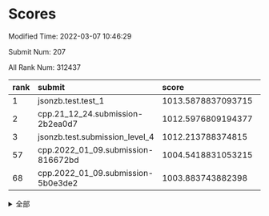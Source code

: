 # Scores

Modified Time: 2022-03-07 10:46:29

Submit Num: 207

All Rank Num: 312437

| rank |               submit               |       score        |       sigma        | pk_num |
| :--- | :--------------------------------- | :----------------- | :----------------- | :----- |
| 1    | jsonzb.test.test_1                 | 1013.5878837093715 | 0.8351536141110361 | 6039   |
| 2    | cpp.21_12_24.submission-2b2ea0d7   | 1012.5976809194377 | 0.7945754187924405 | 6040   |
| 3    | jsonzb.test.submission_level_4     | 1012.213788374815  | 0.8283861797334828 | 6035   |
| 57   | cpp.2022_01_09.submission-816672bd | 1004.5418831053215 | 0.7279429442689893 | 6043   |
| 68   | cpp.2022_01_09.submission-5b0e3de2 | 1003.883743882398  | 0.7276447251540037 | 6043   |


<details>
<summary>全部</summary>

| rank |                 submit                 |       score        |       sigma        | pk_num |
| :--- | :------------------------------------- | :----------------- | :----------------- | :----- |
| 1    | jsonzb.test.test_1                     | 1013.5878837093715 | 0.8351536141110361 | 6039   |
| 2    | cpp.21_12_24.submission-2b2ea0d7       | 1012.5976809194377 | 0.7945754187924405 | 6040   |
| 3    | jsonzb.test.submission_level_4         | 1012.213788374815  | 0.8283861797334828 | 6035   |
| 4    | gobigger.level_3.submission_level_3_36 | 1011.3811250060907 | 0.781970008130563  | 6040   |
| 5    | gobigger.level_3.submission_level_3_21 | 1011.1339465134387 | 0.7834212474391082 | 6030   |
| 6    | gobigger.level_3.submission_level_3_22 | 1011.1167361452699 | 0.7837746703884834 | 6035   |
| 7    | gobigger.level_3.submission_level_3_39 | 1010.8119694744319 | 0.775061323435375  | 6042   |
| 8    | gobigger.level_3.submission_level_3_42 | 1010.7950110945493 | 0.7657718620686809 | 6038   |
| 9    | gobigger.level_3.submission_level_3_10 | 1010.6173507407237 | 0.7472502018699546 | 6038   |
| 10   | gobigger.level_3.submission_level_3_38 | 1010.5867126668865 | 0.7650203025135655 | 6037   |
| 11   | gobigger.level_3.submission_level_3_46 | 1010.5838093177534 | 0.7630856506389382 | 6036   |
| 12   | gobigger.level_3.submission_level_3_6  | 1010.5471302264289 | 0.7645818426717718 | 6036   |
| 13   | gobigger.level_3.submission_level_3_19 | 1010.4703225955678 | 0.7415822685026054 | 6038   |
| 14   | gobigger.level_3.submission_level_3_44 | 1010.4129724789688 | 0.7774401631381672 | 6038   |
| 15   | gobigger.level_3.submission_level_3_17 | 1010.3626609039301 | 0.7618138670748061 | 6040   |
| 16   | gobigger.level_3.submission_level_3_13 | 1010.3079633335193 | 0.7400536758016641 | 6039   |
| 17   | gobigger.level_3.submission_level_3_9  | 1010.2901872997326 | 0.785387234268835  | 6035   |
| 18   | gobigger.level_3.submission_level_3_2  | 1010.2725082911157 | 0.7519125053120725 | 6036   |
| 19   | gobigger.level_3.submission_level_3_1  | 1010.2000187474566 | 0.757590538963364  | 6039   |
| 20   | gobigger.level_3.submission_level_3_25 | 1010.1702271075079 | 0.7645203342788132 | 6041   |
| 21   | gobigger.level_3.submission_level_3_11 | 1010.1311548974987 | 0.7757538371251467 | 6035   |
| 22   | gobigger.level_3.submission_level_3_27 | 1010.0392521026357 | 0.7451866881655065 | 6039   |
| 23   | gobigger.level_3.submission_level_3_29 | 1009.9866515780312 | 0.7569240736513618 | 6040   |
| 24   | gobigger.level_3.submission_level_3_41 | 1009.9522394995989 | 0.7554156859462928 | 6036   |
| 25   | gobigger.level_3.submission_level_3_45 | 1009.931196217388  | 0.757532927443042  | 6038   |
| 26   | gobigger.level_3.submission_level_3_23 | 1009.8954582110193 | 0.7637784334698926 | 6040   |
| 27   | gobigger.level_3.submission_level_3_31 | 1009.8518187781867 | 0.7573589392198442 | 6034   |
| 28   | gobigger.level_3.submission_level_3_49 | 1009.7524336340058 | 0.7409543821133797 | 6035   |
| 29   | gobigger.level_3.submission_level_3_16 | 1009.7015072105037 | 0.7526828876484641 | 6039   |
| 30   | gobigger.level_3.submission_level_3_14 | 1009.6927172321159 | 0.7645269291855697 | 6039   |
| 31   | gobigger.level_3.submission_level_3_43 | 1009.6657439779259 | 0.7577786476667091 | 6038   |
| 32   | gobigger.level_3.submission_level_3_0  | 1009.6494612157726 | 0.7330245241436294 | 6035   |
| 33   | gobigger.level_3.submission_level_3_34 | 1009.600711951315  | 0.7542890906875342 | 6036   |
| 34   | gobigger.level_3.submission_level_3_37 | 1009.4769824475296 | 0.7478192362656421 | 6037   |
| 35   | gobigger.level_3.submission_level_3_47 | 1009.3395863354423 | 0.757842058245885  | 6038   |
| 36   | gobigger.level_3.submission_level_3_4  | 1009.1912729401523 | 0.7634933538662685 | 6038   |
| 37   | gobigger.level_3.submission_level_3_26 | 1009.1746081181019 | 0.7635657425941977 | 6037   |
| 38   | gobigger.level_3.submission_level_3_7  | 1009.1635916236232 | 0.768273302983815  | 6037   |
| 39   | gobigger.level_3.submission_level_3_28 | 1009.0953131561812 | 0.7521897400469211 | 6039   |
| 40   | gobigger.level_3.submission_level_3_32 | 1009.0458970006939 | 0.7263914669990119 | 6037   |
| 41   | gobigger.level_3.submission_level_3_12 | 1009.0018158790485 | 0.7390726306075522 | 6042   |
| 42   | gobigger.level_3.submission_level_3_8  | 1008.9806735455247 | 0.7641322778501808 | 6033   |
| 43   | gobigger.level_3.submission_level_3_48 | 1008.9492941124893 | 0.7406242969980285 | 6041   |
| 44   | gobigger.level_3.submission_level_3_15 | 1008.8798755701143 | 0.749044202352135  | 6034   |
| 45   | gobigger.level_3.submission_level_3_20 | 1008.8384137903676 | 0.7542738348459012 | 6041   |
| 46   | gobigger.level_3.submission_level_3_33 | 1008.7661673393854 | 0.7380528262245946 | 6031   |
| 47   | gobigger.level_3.submission_level_3_35 | 1008.725732443043  | 0.7565564145962085 | 6037   |
| 48   | gobigger.level_3.submission_level_3_30 | 1008.717400998388  | 0.7595365050324249 | 6037   |
| 49   | gobigger.level_3.submission_level_3_3  | 1008.7091380808217 | 0.7667343133557698 | 6037   |
| 50   | gobigger.level_3.submission_level_3_40 | 1008.4745392551059 | 0.7250201244270685 | 6039   |
| 51   | gobigger.level_3.submission_level_3_18 | 1008.3352094288175 | 0.7365552169952848 | 6039   |
| 52   | gobigger.level_3.submission_level_3_5  | 1008.2836923991877 | 0.7547252129233684 | 6034   |
| 53   | gobigger.level_3.submission_level_3_24 | 1008.1342107521505 | 0.7242000533740501 | 6041   |
| 54   | gobigger.level_1.submission_level_1_10 | 1005.2275218645054 | 0.7238888732034278 | 6040   |
| 55   | gobigger.level_1.submission_level_1_36 | 1004.9248686302748 | 0.7352651806425862 | 6039   |
| 56   | gobigger.level_1.submission_level_1_12 | 1004.721068809842  | 0.717000911615247  | 6033   |
| 57   | cpp.2022_01_09.submission-816672bd     | 1004.5418831053215 | 0.7279429442689893 | 6043   |
| 58   | gobigger.level_1.submission_level_1_39 | 1004.4884697155527 | 0.7160995679253339 | 6033   |
| 59   | gobigger.level_1.submission_level_1_43 | 1004.4093452029283 | 0.7192282356857503 | 6034   |
| 60   | gobigger.level_1.submission_level_1_0  | 1004.3894162830074 | 0.7054870793874648 | 6038   |
| 61   | gobigger.level_1.submission_level_1_34 | 1004.3885933890928 | 0.7044818287314151 | 6036   |
| 62   | gobigger.level_1.submission_level_1_14 | 1004.352769544126  | 0.7247028396762812 | 6039   |
| 63   | gobigger.level_1.submission_level_1_13 | 1004.3460511960802 | 0.7081371132097657 | 6031   |
| 64   | gobigger.level_1.submission_level_1_49 | 1004.3008839041969 | 0.7172160984903759 | 6035   |
| 65   | gobigger.level_1.submission_level_1_22 | 1004.1530033145011 | 0.7146984879417233 | 6039   |
| 66   | gobigger.level_1.submission_level_1_31 | 1004.095356839973  | 0.7151848508696248 | 6037   |
| 67   | gobigger.level_1.submission_level_1_23 | 1003.974544425602  | 0.7181380247272878 | 6036   |
| 68   | cpp.2022_01_09.submission-5b0e3de2     | 1003.883743882398  | 0.7276447251540037 | 6043   |
| 69   | gobigger.level_1.submission_level_1_42 | 1003.8216842521525 | 0.7122877934266845 | 6037   |
| 70   | gobigger.level_1.submission_level_1_20 | 1003.7065924711321 | 0.7159489489234153 | 6039   |
| 71   | gobigger.level_1.submission_level_1_6  | 1003.6797007287166 | 0.7124809749747527 | 6033   |
| 72   | gobigger.level_1.submission_level_1_40 | 1003.6553172175006 | 0.7107829834067513 | 6035   |
| 73   | gobigger.level_1.submission_level_1_41 | 1003.6535279165245 | 0.7192928983963659 | 6037   |
| 74   | gobigger.level_1.submission_level_1_18 | 1003.6458805089202 | 0.7234947796893306 | 6038   |
| 75   | gobigger.level_1.submission_level_1_5  | 1003.5982252650722 | 0.7171240169091065 | 6038   |
| 76   | gobigger.level_1.submission_level_1_17 | 1003.5175969150978 | 0.7142609445096691 | 6036   |
| 77   | gobigger.level_1.submission_level_1_4  | 1003.4350889693536 | 0.7172986908995906 | 6032   |
| 78   | gobigger.level_1.submission_level_1_1  | 1003.432359293295  | 0.7132272569156465 | 6036   |
| 79   | gobigger.level_1.submission_level_1_44 | 1003.4312927982816 | 0.7182815646990568 | 6041   |
| 80   | gobigger.level_1.submission_level_1_47 | 1003.3624671766903 | 0.7082099302882979 | 6036   |
| 81   | gobigger.level_1.submission_level_1_27 | 1003.3530261216868 | 0.7044444517033343 | 6037   |
| 82   | gobigger.level_1.submission_level_1_28 | 1003.3528363420191 | 0.7122180730330955 | 6035   |
| 83   | gobigger.level_1.submission_level_1_9  | 1003.3308017624906 | 0.7229525708443342 | 6035   |
| 84   | gobigger.level_1.submission_level_1_24 | 1003.3005556252597 | 0.7245954328951181 | 6033   |
| 85   | gobigger.level_1.submission_level_1_38 | 1003.276570691044  | 0.7223986462621268 | 6041   |
| 86   | gobigger.level_1.submission_level_1_29 | 1003.1677869819015 | 0.7135846214123773 | 6037   |
| 87   | gobigger.level_1.submission_level_1_30 | 1003.1571920899312 | 0.7027347401047925 | 6042   |
| 88   | gobigger.level_1.submission_level_1_46 | 1003.1028306981635 | 0.7174800914929003 | 6036   |
| 89   | gobigger.level_1.submission_level_1_35 | 1003.0740957659066 | 0.727259159606567  | 6035   |
| 90   | gobigger.level_1.submission_level_1_21 | 1003.0440117727317 | 0.7128612830316811 | 6037   |
| 91   | gobigger.level_1.submission_level_1_19 | 1003.0380475150575 | 0.7155630681315024 | 6040   |
| 92   | gobigger.level_1.submission_level_1_2  | 1002.9894576670513 | 0.7179481394233788 | 6037   |
| 93   | gobigger.level_1.submission_level_1_3  | 1002.9116484109644 | 0.7261963810077703 | 6040   |
| 94   | gobigger.level_1.submission_level_1_15 | 1002.9031437807388 | 0.7102081389064263 | 6041   |
| 95   | gobigger.level_1.submission_level_1_26 | 1002.8166629321473 | 0.7151549189987016 | 6035   |
| 96   | gobigger.level_1.submission_level_1_8  | 1002.8037954859717 | 0.7127412925853148 | 6034   |
| 97   | gobigger.level_1.submission_level_1_48 | 1002.7539634381613 | 0.7135571101444363 | 6036   |
| 98   | gobigger.level_1.submission_level_1_32 | 1002.7321705470985 | 0.7030545935782005 | 6037   |
| 99   | gobigger.level_1.submission_level_1_37 | 1002.6846964494172 | 0.7116692968079128 | 6040   |
| 100  | gobigger.level_1.submission_level_1_7  | 1002.6044123535187 | 0.7162234869020394 | 6036   |
| 101  | gobigger.level_1.submission_level_1_25 | 1002.3049291294219 | 0.7147635993567535 | 6038   |
| 102  | gobigger.level_1.submission_level_1_45 | 1002.1126137019704 | 0.7062161084576123 | 6035   |
| 103  | gobigger.level_1.submission_level_1_33 | 1001.77593355037   | 0.7078353642752939 | 6039   |
| 104  | gobigger.level_1.submission_level_1_16 | 1001.6258126179841 | 0.7061710981394986 | 6038   |
| 105  | gobigger.level_1.submission_level_1_11 | 1001.2698859758044 | 0.7122300481958759 | 6038   |
| 106  | gobigger.random.submission_random_49   | 997.1049255671844  | 0.7006586965876479 | 6034   |
| 107  | gobigger.random.submission_random_42   | 996.8886898607049  | 0.699183395875377  | 6043   |
| 108  | gobigger.random.submission_random_33   | 996.8350341884566  | 0.7091360931904045 | 6037   |
| 109  | gobigger.random.submission_random_1    | 996.8317541806462  | 0.6980305491803868 | 6035   |
| 110  | gobigger.random.submission_random_17   | 996.6294445983685  | 0.7192560024695102 | 6035   |
| 111  | gobigger.random.submission_random_30   | 996.5933077055322  | 0.715733916533104  | 6036   |
| 112  | gobigger.random.submission_random_32   | 996.5743991742488  | 0.7094755473649376 | 6041   |
| 113  | gobigger.random.submission_random_22   | 996.5386274940283  | 0.7112406520228605 | 6039   |
| 114  | gobigger.random.submission_random_38   | 996.5284017038667  | 0.722623179306649  | 6040   |
| 115  | gobigger.random.submission_random_25   | 996.3832467872335  | 0.7081280899329124 | 6040   |
| 116  | gobigger.random.submission_random_21   | 996.3281211578714  | 0.7080869862459799 | 6040   |
| 117  | gobigger.random.submission_random_28   | 996.2952847194678  | 0.7114145340248772 | 6041   |
| 118  | gobigger.random.submission_random_15   | 996.2454660279485  | 0.7066630923843137 | 6040   |
| 119  | gobigger.random.submission_random_31   | 996.217593749936   | 0.7135720737833365 | 6029   |
| 120  | gobigger.random.submission_random_18   | 996.1515527000481  | 0.7154243452098281 | 6038   |
| 121  | gobigger.random.submission_random_9    | 996.1422052453347  | 0.7135553654566738 | 6039   |
| 122  | gobigger.random.submission_random_20   | 996.1169980035902  | 0.7080392809572664 | 6039   |
| 123  | gobigger.random.submission_random_11   | 996.1020742132349  | 0.7174635903894395 | 6034   |
| 124  | gobigger.random.submission_random_39   | 996.096961438056   | 0.7090850015161915 | 6035   |
| 125  | gobigger.random.submission_random_16   | 996.0825250352915  | 0.7097175993061516 | 6041   |
| 126  | gobigger.random.submission_random_24   | 996.0640929999774  | 0.7121240978087973 | 6033   |
| 127  | gobigger.random.submission_random_6    | 996.0626181955225  | 0.7043997906904721 | 6037   |
| 128  | gobigger.random.submission_random_23   | 996.0422277917     | 0.7133092662374031 | 6037   |
| 129  | gobigger.random.submission_random_41   | 995.8567538798111  | 0.7083564329344489 | 6038   |
| 130  | gobigger.random.submission_random_27   | 995.7926438676703  | 0.729404744796148  | 6042   |
| 131  | gobigger.random.submission_random_36   | 995.7923003793447  | 0.7149287608175904 | 6035   |
| 132  | gobigger.random.submission_random_8    | 995.7643136596135  | 0.716159959933725  | 6036   |
| 133  | gobigger.random.submission_random_7    | 995.7334133077812  | 0.7153062666509881 | 6034   |
| 134  | gobigger.random.submission_random_26   | 995.6683334871512  | 0.7024031736745756 | 6038   |
| 135  | gobigger.random.submission_random_45   | 995.645288020164   | 0.7110570919843171 | 6038   |
| 136  | gobigger.random.submission_random_35   | 995.5390705670901  | 0.7151496172231844 | 6036   |
| 137  | gobigger.random.submission_random_13   | 995.5217601870442  | 0.7069871340509041 | 6037   |
| 138  | gobigger.random.submission_random_40   | 995.5065145062385  | 0.707824503462056  | 6037   |
| 139  | gobigger.random.submission_random_3    | 995.5056531916181  | 0.7100409170781109 | 6040   |
| 140  | gobigger.level_2.submission_level_2_25 | 995.4890867750988  | 0.7192360652609204 | 6036   |
| 141  | gobigger.random.submission_random_43   | 995.4850246870637  | 0.7032438311275652 | 6043   |
| 142  | gobigger.random.submission_random_2    | 995.4427863268469  | 0.7099728845379711 | 6039   |
| 143  | gobigger.random.submission_random_44   | 995.3998458108384  | 0.7123874455295652 | 6038   |
| 144  | gobigger.random.submission_random_34   | 995.3905328847243  | 0.7108068437064166 | 6034   |
| 145  | gobigger.random.submission_random_29   | 995.3355095739885  | 0.7106657653726101 | 6033   |
| 146  | gobigger.random.submission_random_5    | 995.3351769200315  | 0.7134640052446634 | 6030   |
| 147  | gobigger.random.submission_random_10   | 995.2462476318001  | 0.7000593481176463 | 6030   |
| 148  | gobigger.random.submission_random_4    | 995.1752861693345  | 0.7122416623098002 | 6032   |
| 149  | gobigger.random.submission_random_14   | 995.1687229149375  | 0.7204715819168926 | 6036   |
| 150  | gobigger.random.submission_random_48   | 995.1644718583232  | 0.7250458538687223 | 6035   |
| 151  | gobigger.random.submission_random_37   | 995.0922777435895  | 0.702868747945467  | 6034   |
| 152  | gobigger.random.submission_random_46   | 994.9957159083498  | 0.7031793486659871 | 6041   |
| 153  | gobigger.random.submission_random_12   | 994.9018130597506  | 0.7143118646935618 | 6041   |
| 154  | gobigger.random.submission_random_19   | 994.8949609753047  | 0.7088784298471874 | 6040   |
| 155  | gobigger.random.submission_random_47   | 994.7617330424977  | 0.7145248586014    | 6037   |
| 156  | gobigger.random.submission_random_0    | 994.7243495310898  | 0.7159021098604    | 6037   |
| 157  | gobigger.level_2.submission_level_2_5  | 994.7169220529365  | 0.7385719046870015 | 6040   |
| 158  | gobigger.level_2.submission_level_2_15 | 994.6893564251618  | 0.7317057758052816 | 6039   |
| 159  | gobigger.level_2.submission_level_2_32 | 994.1056885059743  | 0.7363459477817035 | 6045   |
| 160  | gobigger.level_2.submission_level_2_34 | 993.86418337146    | 0.7067061317693301 | 6037   |
| 161  | gobigger.level_2.submission_level_2_30 | 993.7393618302553  | 0.7251738279665195 | 6039   |
| 162  | gobigger.level_2.submission_level_2_10 | 993.7104913074135  | 0.7286546309186529 | 6041   |
| 163  | gobigger.level_2.submission_level_2_41 | 993.5250626055731  | 0.7243867684363798 | 6037   |
| 164  | gobigger.level_2.submission_level_2_42 | 993.4258603325103  | 0.7299914555100921 | 6039   |
| 165  | gobigger.level_2.submission_level_2_22 | 993.2647143277414  | 0.7396381967331015 | 6038   |
| 166  | gobigger.level_2.submission_level_2_45 | 993.2419893155327  | 0.7420172086038628 | 6035   |
| 167  | gobigger.level_2.submission_level_2_19 | 993.0711078380076  | 0.7240387441450558 | 6035   |
| 168  | gobigger.level_2.submission_level_2_47 | 993.0562045945888  | 0.7368959469497645 | 6040   |
| 169  | gobigger.level_2.submission_level_2_14 | 992.8868538583473  | 0.7282944158166944 | 6036   |
| 170  | gobigger.level_2.submission_level_2_9  | 992.8598579951363  | 0.7393177743507492 | 6039   |
| 171  | gobigger.level_2.submission_level_2_28 | 992.8444847682298  | 0.7383521111815656 | 6038   |
| 172  | gobigger.level_2.submission_level_2_26 | 992.8436420465333  | 0.7427760379638035 | 6038   |
| 173  | gobigger.level_2.submission_level_2_4  | 992.8176889026711  | 0.7349928477774976 | 6039   |
| 174  | gobigger.level_2.submission_level_2_1  | 992.7859900949819  | 0.7327720052978757 | 6037   |
| 175  | gobigger.level_2.submission_level_2_7  | 992.7698887007516  | 0.7289542068261382 | 6042   |
| 176  | gobigger.level_2.submission_level_2_11 | 992.5182632254151  | 0.7294163878504447 | 6040   |
| 177  | gobigger.level_2.submission_level_2_43 | 992.5083409258978  | 0.7434443700473031 | 6039   |
| 178  | gobigger.level_2.submission_level_2_24 | 992.2826181375357  | 0.7451478930615579 | 6043   |
| 179  | gobigger.level_2.submission_level_2_44 | 992.2668739070882  | 0.7416263098735749 | 6035   |
| 180  | gobigger.level_2.submission_level_2_20 | 992.2650381404067  | 0.7331432194026057 | 6038   |
| 181  | gobigger.level_2.submission_level_2_0  | 992.1336520810104  | 0.7543678075651454 | 6033   |
| 182  | gobigger.level_2.submission_level_2_38 | 992.1076424725893  | 0.751045806609305  | 6044   |
| 183  | gobigger.level_2.submission_level_2_16 | 992.1008866758096  | 0.7472032882086685 | 6040   |
| 184  | gobigger.level_2.submission_level_2_21 | 992.0773188594999  | 0.7486937191290015 | 6040   |
| 185  | gobigger.level_2.submission_level_2_23 | 992.0390342613833  | 0.7519999642987895 | 6037   |
| 186  | gobigger.level_2.submission_level_2_18 | 992.010000300683   | 0.747671390893117  | 6039   |
| 187  | gobigger.level_2.submission_level_2_2  | 991.9751878705898  | 0.7309530223544356 | 6042   |
| 188  | gobigger.level_2.submission_level_2_3  | 991.9676115202124  | 0.7177864081217024 | 6034   |
| 189  | gobigger.level_2.submission_level_2_33 | 991.9276514660418  | 0.7514430949423991 | 6038   |
| 190  | gobigger.level_2.submission_level_2_6  | 991.925638877626   | 0.7399426179071666 | 6038   |
| 191  | gobigger.level_2.submission_level_2_17 | 991.7984542971743  | 0.7765810270330641 | 6042   |
| 192  | gobigger.level_2.submission_level_2_49 | 991.6936573781505  | 0.7300621240748735 | 6040   |
| 193  | gobigger.level_2.submission_level_2_13 | 991.6691843207298  | 0.7506826385961527 | 6039   |
| 194  | gobigger.level_2.submission_level_2_48 | 991.6108661151086  | 0.7566516680999432 | 6038   |
| 195  | gobigger.level_2.submission_level_2_39 | 991.5622187119225  | 0.7497767267555985 | 6038   |
| 196  | gobigger.level_2.submission_level_2_31 | 991.5581663728846  | 0.7452479064639079 | 6039   |
| 197  | gobigger.level_2.submission_level_2_37 | 991.4551380063157  | 0.7365428975444881 | 6034   |
| 198  | gobigger.level_2.submission_level_2_12 | 991.3893028846454  | 0.7521566605835255 | 6038   |
| 199  | gobigger.level_2.submission_level_2_36 | 991.2210542272069  | 0.7589520386325379 | 6037   |
| 200  | gobigger.level_2.submission_level_2_35 | 991.0697664057802  | 0.7536005390341098 | 6039   |
| 201  | gobigger.level_2.submission_level_2_29 | 990.9886247616383  | 0.7544720300395688 | 6035   |
| 202  | gobigger.level_2.submission_level_2_46 | 990.8226031968208  | 0.7471663666594698 | 6036   |
| 203  | gobigger.level_2.submission_level_2_8  | 990.7917869333536  | 0.7604593827651642 | 6036   |
| 204  | gobigger.level_2.submission_level_2_40 | 990.7289527577256  | 0.7471938776889372 | 6038   |
| 205  | gobigger.level_2.submission_level_2_27 | 990.5069822615709  | 0.741822669952303  | 6038   |
| 206  | gobigger.none.submission_none_1        | 978.4311262801094  | 1.2933828872210575 | 6029   |
| 207  | gobigger.none.submission_none_0        | 977.2634976094852  | 1.4222603281528157 | 6040   |

</details>